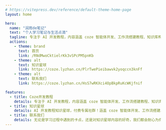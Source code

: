 ```yaml
---
# https://vitepress.dev/reference/default-theme-home-page
layout: home

hero:
  name: "润雨de笔记"
  text: "个人学习笔记与生活点滴"
  tagline: 专注于 AI 开发教程，内容涵盖 coze 智能体开发、工作流搭建教程、知识库构建指南、数据库在 AI 中的应用等全面知识。
  actions:
    - theme: brand
      text: 首页
      link: /RNdMwoCktielrKk3vSPcPM5pnKb
    - theme: alt
      text: 知识星球
      link: https://coze.lyzhan.cn/PlrTwePieibawvk2yoqccn3knFf
    - theme: alt
      text: 联系我们
      link: https://coze.lyzhan.cn/HsS7wRKXci4OpBkpRuKcWKjfnif

features:
  - title: Coze开发教程
    details: 专注于 AI 开发教程，内容涵盖 coze 智能体开发、工作流搭建教程、知识库构建指南、数据库在 AI 中的应用等全面知识。
  - title: 知识星球
    details: AI 开发教程知识星球，付费专属社群！涵盖 coze 智能体开发、工作流搭建、知识库构建、数据库在 AI 中的应用等。与大咖交流，获独家资料，参与实战，助你快速进阶 AI 领域！
  - title: 联系我们
    details: 无论是学习过程中遇到的卡点，还是对知识星球内容的好奇，我们都会耐心为你解答，帮你扫清 AI 开发路上的障碍。​期待你的来信，让我们一起在 AI 的世界里探索前行！
---
```


